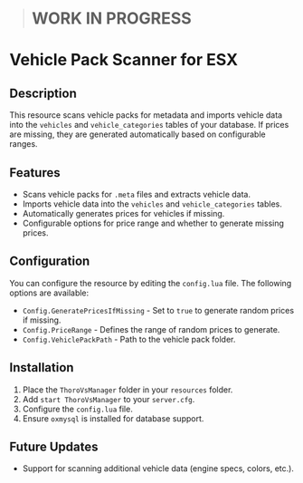 > # WORK IN PROGRESS

# Vehicle Pack Scanner for ESX

## Description
This resource scans vehicle packs for metadata and imports vehicle data into the `vehicles` and `vehicle_categories` tables of your database. If prices are missing, they are generated automatically based on configurable ranges.

## Features
- Scans vehicle packs for `.meta` files and extracts vehicle data.
- Imports vehicle data into the `vehicles` and `vehicle_categories` tables.
- Automatically generates prices for vehicles if missing.
- Configurable options for price range and whether to generate missing prices.

## Configuration
You can configure the resource by editing the `config.lua` file. The following options are available:
- `Config.GeneratePricesIfMissing` - Set to `true` to generate random prices if missing.
- `Config.PriceRange` - Defines the range of random prices to generate.
- `Config.VehiclePackPath` - Path to the vehicle pack folder.

## Installation
1. Place the `ThoroVsManager` folder in your `resources` folder.
2. Add `start ThoroVsManager` to your `server.cfg`.
3. Configure the `config.lua` file.
4. Ensure `oxmysql` is installed for database support.

## Future Updates
- Support for scanning additional vehicle data (engine specs, colors, etc.).
